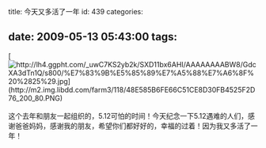 title: 今天又多活了一年
id: 439
categories:

date: 2009-05-13 05:43:00
tags:
---

[](http://picasaweb.google.com/lh/photo/pdmMp4H0PZ3u_iSi-qZVOg?feat=embedwebsite)[![http://lh4.ggpht.com/_uwC7KS2yb2k/SXD11bx6AHI/AAAAAAAABW8/GdcXA3dTn1Q/s800/%E7%83%9B%E5%85%89%E7%A5%88%E7%A6%8F%20%2825%29.jpg](http://m2.img.libdd.com/farm3/118/48E585B6FE66C51CE8D30FB4525F2D76_200_80.PNG)</img>](http://lh4.ggpht.com/_uwC7KS2yb2k/SXD11bx6AHI/AAAAAAAABW8/GdcXA3dTn1Q/s800/%E7%83%9B%E5%85%89%E7%A5%88%E7%A6%8F%20%2825%29.jpg)
</br>
</br>这个去年和朋友一起组织的，5.12可怕的时间！今天纪念一下5.12遇难的人们，感谢爸爸妈妈，感谢我的朋友，希望你们都好好的，幸福的过着！因为我又多活了一年！